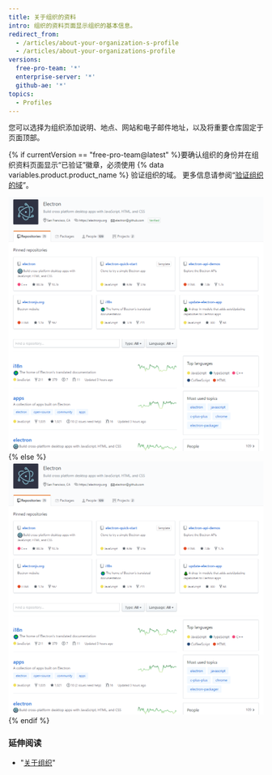 ```yaml
---
title: 关于组织的资料
intro: 组织的资料页面显示组织的基本信息。
redirect_from:
  - /articles/about-your-organization-s-profile
  - /articles/about-your-organizations-profile
versions:
  free-pro-team: '*'
  enterprise-server: '*'
  github-ae: '*'
topics:
  - Profiles
---
```


您可以选择为组织添加说明、地点、网站和电子邮件地址，以及将重要仓库固定于页面顶部。

{% if currentVersion == "free-pro-team@latest" %}要确认组织的身份并在组织资料页面显示“已验证”徽章，必须使用 {% data variables.product.product_name %} 验证组织的域。 更多信息请参阅“[验证组织的域](/organizations/managing-organization-settings/verifying-your-organizations-domain)”。

![验证过的组织资料页面示例](/assets/images/help/profile/org_profile_verified.png)
{% else %}
![组织资料页面示例](/assets/images/help/profile/org_profile.png)
{% endif %}

### 延伸阅读

- "[关于组织](/organizations/collaborating-with-groups-in-organizations/about-organizations)"
